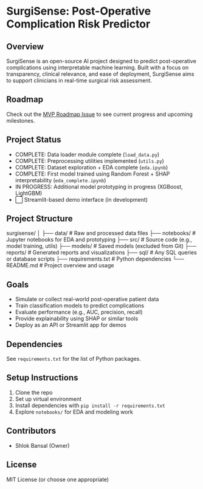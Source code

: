 # SurgiSense: Post-Operative Complication Risk Predictor

## Overview
SurgiSense is an open-source AI project designed to predict post-operative complications using interpretable machine learning. Built with a focus on transparency, clinical relevance, and ease of deployment, SurgiSense aims to support clinicians in real-time surgical risk assessment.

## Roadmap
Check out the [MVP Roadmap Issue](https://github.com/Shlokbansal/surgisense/issues/1) to see current progress and upcoming milestones.

## Project Status

- COMPLETE: Data loader module complete (`load_data.py`)
- COMPLETE: Preprocessing utilities implemented (`utils.py`)
- COMPLETE: Dataset exploration + EDA complete (`eda.ipynb`)
- COMPLETE: First model trained using Random Forest + SHAP interpretability (`eda_complete.ipynb`)
- IN PROGRESS: Additional model prototyping in progress (XGBoost, LightGBM)
- ⬜ Streamlit-based demo interface (in development)

## Project Structure
surgisense/
│
├── data/ # Raw and processed data files
├── notebooks/ # Jupyter notebooks for EDA and prototyping
├── src/ # Source code (e.g., model training, utils)
├── models/ # Saved models (excluded from Git)
├── reports/ # Generated reports and visualizations
├── sql/ # Any SQL queries or database scripts
├── requirements.txt # Python dependencies
└── README.md # Project overview and usage

## Goals
- Simulate or collect real-world post-operative patient data
- Train classification models to predict complications
- Evaluate performance (e.g., AUC, precision, recall)
- Provide explainability using SHAP or similar tools
- Deploy as an API or Streamlit app for demos

## Dependencies
See `requirements.txt` for the list of Python packages.

## Setup Instructions
1. Clone the repo  
2. Set up virtual environment  
3. Install dependencies with `pip install -r requirements.txt`  
4. Explore `notebooks/` for EDA and modeling work

## Contributors
- Shlok Bansal (Owner)

## License
MIT License (or choose one appropriate)

